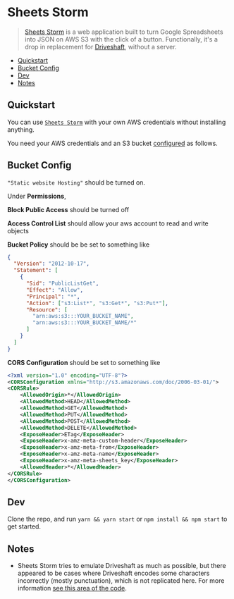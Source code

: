 # Sheets Storm

> [Sheets Storm](https://json.sheetsstorm.com/) is a web application built to turn Google Spreadsheets into JSON on AWS S3 with the click of a button. Functionally, it's a drop in replacement for [Driveshaft](https://github.com/newsdev/driveshaft), without a server.

- [Quickstart](#quickstart)
- [Bucket Config](#bucket-config)
- [Dev](#dev)
- [Notes](#notes)

## Quickstart

You can use [`Sheets Storm`](https://json.sheetsstorm.com/) with your own AWS credentials without installing anything.

You need your AWS credentials and an S3 bucket [configured](<(#bucket-config)>) as follows.

## Bucket Config

`"Static website Hosting"` should be turned on.

Under **Permissions**,

**Block Public Access** should be turned off

**Access Control List** should allow your aws account to read and write objects

**Bucket Policy** should be be set to something like

```json
{
  "Version": "2012-10-17",
  "Statement": [
    {
      "Sid": "PublicListGet",
      "Effect": "Allow",
      "Principal": "*",
      "Action": ["s3:List*", "s3:Get*", "s3:Put*"],
      "Resource": [
        "arn:aws:s3:::YOUR_BUCKET_NAME",
        "arn:aws:s3:::YOUR_BUCKET_NAME/*"
      ]
    }
  ]
}
```

**CORS Configuration** should be set to something like

```xml
<?xml version="1.0" encoding="UTF-8"?>
<CORSConfiguration xmlns="http://s3.amazonaws.com/doc/2006-03-01/">
<CORSRule>
    <AllowedOrigin>*</AllowedOrigin>
    <AllowedMethod>HEAD</AllowedMethod>
    <AllowedMethod>GET</AllowedMethod>
    <AllowedMethod>PUT</AllowedMethod>
    <AllowedMethod>POST</AllowedMethod>
    <AllowedMethod>DELETE</AllowedMethod>
    <ExposeHeader>ETag</ExposeHeader>
    <ExposeHeader>x-amz-meta-custom-header</ExposeHeader>
    <ExposeHeader>x-amz-meta-from</ExposeHeader>
    <ExposeHeader>x-amz-meta-name</ExposeHeader>
    <ExposeHeader>x-amz-meta-sheets_key</ExposeHeader>
    <AllowedHeader>*</AllowedHeader>
</CORSRule>
</CORSConfiguration>


```

## Dev

Clone the repo, and run `yarn && yarn start` or `npm install && npm start` to get started.

## Notes

- Sheets Storm tries to emulate Driveshaft as much as possible, but there appeared to be cases where Driveshaft encodes some characters incorrectly (mostly punctuation), which is not replicated here. For more information [see this area of the code](https://github.com/zischwartz/sheetsstorm/blob/master/src/get_sheetsdoc.js#L48-L103).
